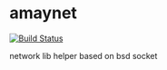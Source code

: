# amaynet
[![Build Status](https://app.travis-ci.com/amarpanjis/amayhttps.svg?branch=main)](https://app.travis-ci.com/gitlab/amarpanjis/amayhttps)

network lib helper based on bsd socket

